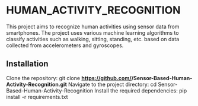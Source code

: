 # HUMAN_ACTIVITY_RECOGNITION

This project aims to recognize human activities using sensor data from smartphones. The project uses various machine learning algorithms to classify activities such as walking, sitting, standing, etc. based on data collected from accelerometers and gyroscopes.

## Installation

Clone the repository: git clone **https://github.com/<username>/Sensor-Based-Human-Activity-Recognition.git**
Navigate to the project directory: cd Sensor-Based-Human-Activity-Recognition
Install the required dependencies: pip install -r requirements.txt
